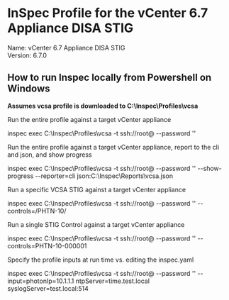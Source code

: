 # InSpec Profile for the vCenter 6.7 Appliance DISA STIG
Name: vCenter 6.7 Appliance DISA STIG  
Version: 6.7.0

## How to run Inspec locally from Powershell on Windows

**Assumes vcsa profile is downloaded to C:\Inspec\Profiles\vcsa**  

Run the entire profile against a target vCenter appliance

inspec exec C:\Inspec\Profiles\vcsa -t ssh://root@<vcsa IP or FQDN> --password '<password>'

Run the entire profile against a target vCenter appliance, report to the cli and json, and show progress

inspec exec C:\Inspec\Profiles\vcsa -t ssh://root@<vcsa IP or FQDN> --password '<password>' --show-progress --reporter=cli json:C:\Inspec\Reports\vcsa.json

Run a specific VCSA STIG against a target vCenter appliance

inspec exec C:\Inspec\Profiles\vcsa -t ssh://root@<vcsa IP or FQDN> --password '<password>' --controls=/PHTN-10/

Run a single STIG Control against a target vCenter appliance

inspec exec C:\Inspec\Profiles\vcsa -t ssh://root@<vcsa IP or FQDN> --password '<password>' --controls=PHTN-10-000001

Specify the profile inputs at run time vs. editing the inspec.yaml

inspec exec C:\Inspec\Profiles\vcsa -t ssh://root@<vcsa IP or FQDN> --password '<password>' --input=photonIp=10.1.1.1 ntpServer=time.test.local syslogServer=test.local:514